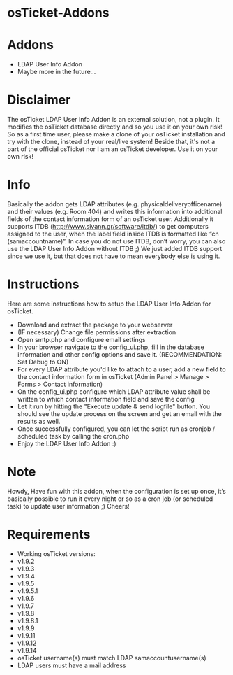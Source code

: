 osTicket-Addons
===============

Addons
======
- LDAP User Info Addon
- Maybe more in the future...

Disclaimer
==========
The osTicket LDAP User Info Addon is an external solution, not a plugin. It modifies the osTicket database directly and so you use it on your own risk! So as a first time user, please make a clone of your osTicket installation and try with the clone, instead of your real/live system! Beside that, it's not a part of the official osTicket nor I am an osTicket developer. Use it on your own risk!

Info
====
Basically the addon gets LDAP attributes (e.g. physicaldeliveryofficename) and their values (e.g. Room 404) and writes this information into additional fields of the contact information form of an osTicket user.
Additionally it supports ITDB (http://www.sivann.gr/software/itdb/) to get computers assigned to the user, when the label field inside ITDB is formatted like “cn (samaccountname)”. In case you do not use ITDB, don’t worry, you can also use the LDAP User Info Addon without ITDB ;) We just added ITDB support since we use it, but that does not have to mean everybody else is using it.

Instructions
============
Here are some instructions how to setup the LDAP User Info Addon for osTicket.
- Download and extract the package to your webserver
- (IF necessary) Change file permissions after extraction
- Open smtp.php and configure email settings
- In your browser navigate to the config_ui.php, fill in the database information and other config options and save it. (RECOMMENDATION: Set Debug to ON)
- For every LDAP attribute you'd like to attach to a user, add a new field to the contact information form in osTicket (Admin Panel > Manage > Forms > Contact information)
- On the config_ui.php configure which LDAP attribute value shall be written to which contact information field and save the config
- Let it run by hitting the "Execute update & send logfile" button. You should see the update process on the screen and get an email with the results as well.
- Once successfully configured, you can let the script run as cronjob / scheduled task by calling the cron.php
- Enjoy the LDAP User Info Addon :)

Note
====
Howdy,
Have fun with this addon, when the configuration is set up once, it’s basically possible to run it every night or so as a cron job (or scheduled task) to update user information ;)
Cheers!

Requirements
============
-	Working osTicket versions:
  - v1.9.2
  - v1.9.3
  - v1.9.4
  - v1.9.5
  - v1.9.5.1
  - v1.9.6
  - v1.9.7
  - v1.9.8
  - v1.9.8.1
  - v1.9.9
  - v1.9.11
  - v1.9.12
  - v1.9.14
-	osTicket username(s) must match LDAP samaccountusername(s)
-	LDAP users must have a mail address
